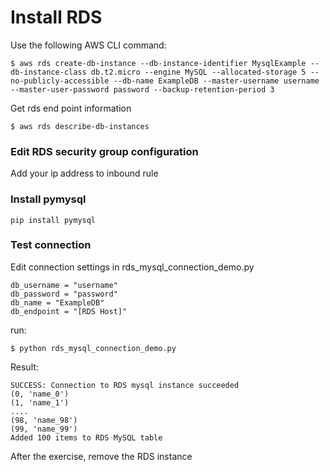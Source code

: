 # Install RDS

Use the following AWS CLI command:

    $ aws rds create-db-instance --db-instance-identifier MysqlExample --db-instance-class db.t2.micro --engine MySQL --allocated-storage 5 --no-publicly-accessible --db-name ExampleDB --master-username username --master-user-password password --backup-retention-period 3

Get rds end point information

    $ aws rds describe-db-instances

### Edit RDS security group configuration

Add your ip address to inbound rule

### Install pymysql

    pip install pymysql

### Test connection
Edit connection settings in rds_mysql_connection_demo.py

    db_username = "username"
    db_password = "password"
    db_name = "ExampleDB"
    db_endpoint = "[RDS Host]"

run:

    $ python rds_mysql_connection_demo.py

Result:

    SUCCESS: Connection to RDS mysql instance succeeded
    (0, 'name_0')
    (1, 'name_1')
    ....
    (98, 'name_98')
    (99, 'name_99')
    Added 100 items to RDS MySQL table
    

After the exercise, remove the RDS instance

